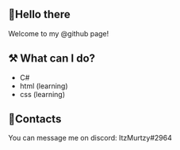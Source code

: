 ## 👋Hello there
Welcome to my @github page!

## ⚒️ What can I do?
- C#
- html (learning)
- css (learning)

## 📱Contacts
You can message me on discord: ItzMurtzy#2964
